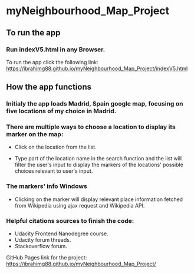 # myNeighbourhood_Map_Project

## To run the app

### Run indexV5.html in any Browser.

To run the app click the following link: https://ibrahimg88.github.io/myNeighbourhood_Map_Project/indexV5.html

## How the app functions

### Initialy the app loads Madrid, Spain google map, focusing on five locations of my choice in Madrid.

### There are multiple ways to choose a location to display its marker on the map:

- Click on the location from the list.

- Type part of the location name in the search function and the list will filter the user's input to display the markers of the locations' possible choices relevant to user's input.

### The markers' info Windows

- Clicking on the marker will display relevant place information fetched from Wikipedia using ajax request and Wikipedia API.

### Helpful citations sources to finish the code:

- Udacity Frontend Nanodegree course.
- Udacity forum threads.
- Stackoverflow forum.

GitHub Pages link for the project: https://ibrahimg88.github.io/myNeighbourhood_Map_Project/
